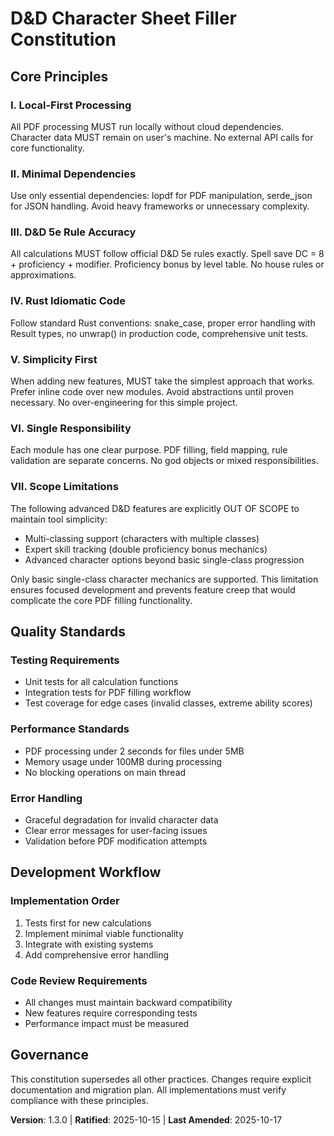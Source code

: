 <!--
Sync Impact Report:
- Version change: 1.2.0 → 1.3.0
- Modified principles: VII. Scope Limitations (expanded to include multi-classing)
- Added sections: None
- Removed sections: None
- Templates requiring updates: ✅ All templates reviewed - no updates needed
- Follow-up TODOs: None
-->

# D&D Character Sheet Filler Constitution

## Core Principles

### I. Local-First Processing
All PDF processing MUST run locally without cloud dependencies. Character data MUST remain on user's machine. No external API calls for core functionality.

### II. Minimal Dependencies
Use only essential dependencies: lopdf for PDF manipulation, serde_json for JSON handling. Avoid heavy frameworks or unnecessary complexity.

### III. D&D 5e Rule Accuracy
All calculations MUST follow official D&D 5e rules exactly. Spell save DC = 8 + proficiency + modifier. Proficiency bonus by level table. No house rules or approximations.

### IV. Rust Idiomatic Code
Follow standard Rust conventions: snake_case, proper error handling with Result types, no unwrap() in production code, comprehensive unit tests.

### V. Simplicity First
When adding new features, MUST take the simplest approach that works. Prefer inline code over new modules. Avoid abstractions until proven necessary. No over-engineering for this simple project.

### VI. Single Responsibility
Each module has one clear purpose. PDF filling, field mapping, rule validation are separate concerns. No god objects or mixed responsibilities.

### VII. Scope Limitations
The following advanced D&D features are explicitly OUT OF SCOPE to maintain tool simplicity:
- Multi-classing support (characters with multiple classes)
- Expert skill tracking (double proficiency bonus mechanics)
- Advanced character options beyond basic single-class progression

Only basic single-class character mechanics are supported. This limitation ensures focused development and prevents feature creep that would complicate the core PDF filling functionality.

## Quality Standards

### Testing Requirements
- Unit tests for all calculation functions
- Integration tests for PDF filling workflow  
- Test coverage for edge cases (invalid classes, extreme ability scores)

### Performance Standards
- PDF processing under 2 seconds for files under 5MB
- Memory usage under 100MB during processing
- No blocking operations on main thread

### Error Handling
- Graceful degradation for invalid character data
- Clear error messages for user-facing issues
- Validation before PDF modification attempts

## Development Workflow

### Implementation Order
1. Tests first for new calculations
2. Implement minimal viable functionality
3. Integrate with existing systems
4. Add comprehensive error handling

### Code Review Requirements
- All changes must maintain backward compatibility
- New features require corresponding tests
- Performance impact must be measured

## Governance

This constitution supersedes all other practices. Changes require explicit documentation and migration plan. All implementations must verify compliance with these principles.

**Version**: 1.3.0 | **Ratified**: 2025-10-15 | **Last Amended**: 2025-10-17
